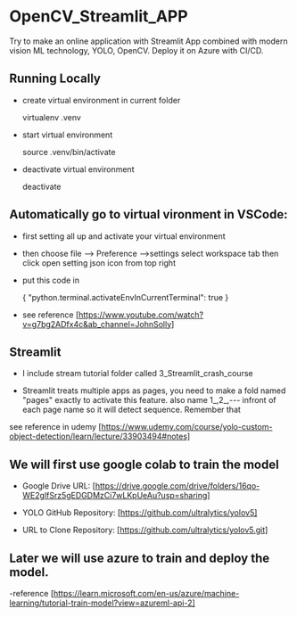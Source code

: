 # OpenCV_Streamlit_APP

Try to make an online application with Streamlit App combined with modern vision ML technology, YOLO, OpenCV. Deploy it on Azure with CI/CD. 


## Running Locally  

- create virtual environment in current folder

    virtualenv .venv

- start virtual environment 

    source .venv/bin/activate

- deactivate virtual environment

    deactivate

## Automatically go to virtual vironment in VSCode:

- first setting all up and activate your virtual environment

- then choose file --> Preference -->settings  select workspace tab then click open setting json icon from top right

- put this code in


    {
        "python.terminal.activateEnvInCurrentTerminal": true
    }


- see reference [https://www.youtube.com/watch?v=g7bg2ADfx4c&ab_channel=JohnSolly]


## Streamlit 

- I include stream tutorial folder called 3_Streamlit_crash_course

- Streamlit treats multiple apps as pages, you need to make a fold named "pages" exactly to activate this feature. also name 1_,2_,--- infront of each page name so it will detect sequence. Remember that

see reference in udemy [https://www.udemy.com/course/yolo-custom-object-detection/learn/lecture/33903494#notes]


## We will first use google colab to train the model 


- Google Drive URL: [https://drive.google.com/drive/folders/16qo-WE2glfSrz5gEDGDMzCi7wLKpUeAu?usp=sharing]


- YOLO GitHub Repository: [https://github.com/ultralytics/yolov5]


- URL to Clone Repository: [https://github.com/ultralytics/yolov5.git]



## Later we will use azure to train and deploy the model. 


-reference [https://learn.microsoft.com/en-us/azure/machine-learning/tutorial-train-model?view=azureml-api-2]

